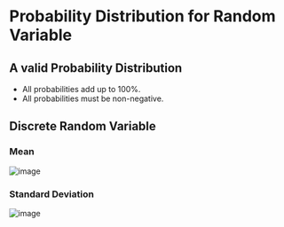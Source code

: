 # Probability Distribution for Random Variable

## A valid Probability Distribution
- All probabilities add up to 100%.
- All probabilities must be non-negative.


## Discrete Random Variable

### Mean

![image](https://user-images.githubusercontent.com/14041622/44396591-f37fec00-a56f-11e8-8c9f-01993e37eee0.png)


### Standard Deviation

![image](https://user-images.githubusercontent.com/14041622/44141858-f44c7d74-a0b0-11e8-8ad4-7b7e179ab809.png)

